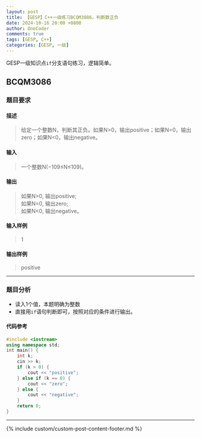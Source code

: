 ```yaml
---
layout: post
title: 【GESP】C++一级练习BCQM3086，判断数正负
date: 2024-10-16 20:00 +0800
author: OneCoder
comments: true
tags: [GESP, C++]
categories: [GESP, 一级]
---
```

GESP一级知识点`if`分支语句练习，逻辑简单。

<!--more-->

## BCQM3086

### 题目要求

#### 描述

>给定一个整数N，判断其正负。如果N>0，输出positive；如果N=0，输出zero；如果N<0，输出negative。

#### 输入

>一个整数N(−109≤N≤109)。

#### 输出

>如果N>0, 输出positive;  
>如果N=0, 输出zero;  
>如果N<0, 输出negative。

#### 输入样例

>1

#### 输出样例

>positive

---

### 题目分析

- 读入1个值，本题明确为整数
- 直接用`if`语句判断即可，按照对应的条件进行输出。

#### 代码参考

```cpp
#include <iostream>
using namespace std;
int main() {
    int k;
    cin >> k;
    if (k > 0) {
        cout << "positive";
    } else if (k == 0) {
        cout << "zero";
    } else {
        cout << "negative";
    }
    return 0;
}
```

---

{% include custom/custom-post-content-footer.md %}
